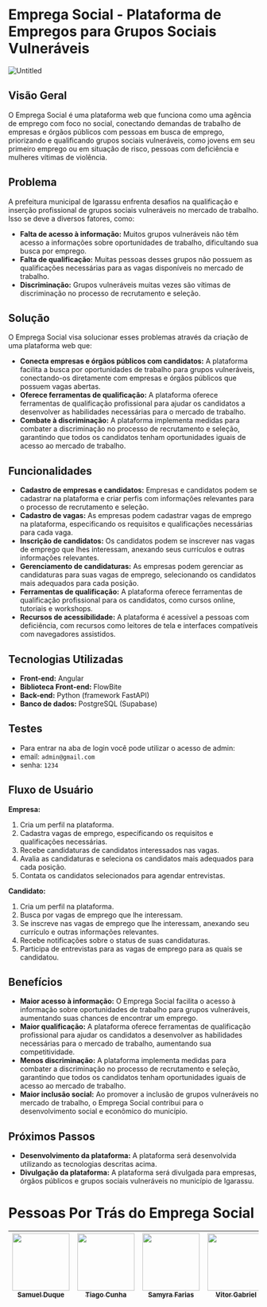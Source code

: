 # Emprega Social - Plataforma de Empregos para Grupos Sociais Vulneráveis


![Untitled](https://github.com/Samuel-Duque/emprega-social/assets/131277691/ff292473-041b-40e2-aa50-ce85059dce04)

## Visão Geral

O Emprega Social é uma plataforma web que funciona como uma agência de emprego com foco no social, conectando demandas de trabalho de empresas e órgãos públicos com pessoas em busca de emprego, priorizando e qualificando grupos sociais vulneráveis, como jovens em seu primeiro emprego ou em situação de risco, pessoas com deficiência e mulheres vítimas de violência.

## Problema

A prefeitura municipal de Igarassu enfrenta desafios na qualificação e inserção profissional de grupos sociais vulneráveis no mercado de trabalho. Isso se deve a diversos fatores, como:

* **Falta de acesso à informação:** Muitos grupos vulneráveis não têm acesso a informações sobre oportunidades de trabalho, dificultando sua busca por emprego.
* **Falta de qualificação:** Muitas pessoas desses grupos não possuem as qualificações necessárias para as vagas disponíveis no mercado de trabalho.
* **Discriminação:** Grupos vulneráveis ​​muitas vezes são vítimas de discriminação no processo de recrutamento e seleção.

## Solução

O Emprega Social visa solucionar esses problemas através da criação de uma plataforma web que:

* **Conecta empresas e órgãos públicos com candidatos:** A plataforma facilita a busca por oportunidades de trabalho para grupos vulneráveis, conectando-os diretamente com empresas e órgãos públicos que possuem vagas abertas.
* **Oferece ferramentas de qualificação:** A plataforma oferece ferramentas de qualificação profissional para ajudar os candidatos a desenvolver as habilidades necessárias para o mercado de trabalho.
* **Combate à discriminação:** A plataforma implementa medidas para combater a discriminação no processo de recrutamento e seleção, garantindo que todos os candidatos tenham oportunidades iguais de acesso ao mercado de trabalho.

## Funcionalidades

* **Cadastro de empresas e candidatos:** Empresas e candidatos podem se cadastrar na plataforma e criar perfis com informações relevantes para o processo de recrutamento e seleção.
* **Cadastro de vagas:** As empresas podem cadastrar vagas de emprego na plataforma, especificando os requisitos e qualificações necessárias para cada vaga.
* **Inscrição de candidatos:** Os candidatos podem se inscrever nas vagas de emprego que lhes interessam, anexando seus currículos e outras informações relevantes.
* **Gerenciamento de candidaturas:** As empresas podem gerenciar as candidaturas para suas vagas de emprego, selecionando os candidatos mais adequados para cada posição.
* **Ferramentas de qualificação:** A plataforma oferece ferramentas de qualificação profissional para os candidatos, como cursos online, tutoriais e workshops.
* **Recursos de acessibilidade:** A plataforma é acessível a pessoas com deficiência, com recursos como leitores de tela e interfaces compatíveis com navegadores assistidos.

## Tecnologias Utilizadas

* **Front-end:** Angular
* **Biblioteca Front-end:** FlowBite
* **Back-end:** Python (framework FastAPI)
* **Banco de dados:** PostgreSQL (Supabase)

## Testes

* Para entrar na aba de login você pode utilizar o acesso de admin:
* email: ` admin@gmail.com ` 
* senha: ` 1234 `

  
## Fluxo de Usuário

**Empresa:**

1. Cria um perfil na plataforma.
2. Cadastra vagas de emprego, especificando os requisitos e qualificações necessárias.
3. Recebe candidaturas de candidatos interessados ​​nas vagas.
4. Avalia as candidaturas e seleciona os candidatos mais adequados para cada posição.
5. Contata os candidatos selecionados para agendar entrevistas.

**Candidato:**

1. Cria um perfil na plataforma.
2. Busca por vagas de emprego que lhe interessam.
3. Se inscreve nas vagas de emprego que lhe interessam, anexando seu currículo e outras informações relevantes.
4. Recebe notificações sobre o status de suas candidaturas.
5. Participa de entrevistas para as vagas de emprego para as quais se candidatou.

## Benefícios

* **Maior acesso à informação:** O Emprega Social facilita o acesso à informação sobre oportunidades de trabalho para grupos vulneráveis, aumentando suas chances de encontrar um emprego.
* **Maior qualificação:** A plataforma oferece ferramentas de qualificação profissional para ajudar os candidatos a desenvolver as habilidades necessárias para o mercado de trabalho, aumentando sua competitividade.
* **Menos discriminação:** A plataforma implementa medidas para combater a discriminação no processo de recrutamento e seleção, garantindo que todos os candidatos tenham oportunidades iguais de acesso ao mercado de trabalho.
* **Maior inclusão social:** Ao promover a inclusão de grupos vulneráveis ​​no mercado de trabalho, o Emprega Social contribui para o desenvolvimento social e econômico do município.

## Próximos Passos

* **Desenvolvimento da plataforma:** A plataforma será desenvolvida utilizando as tecnologias descritas acima.
* **Divulgação da plataforma:** A plataforma será divulgada para empresas, órgãos públicos e grupos sociais vulneráveis ​​no município de Igarassu.

# Pessoas Por Trás do Emprega Social

| [<img loading="lazy" src="https://avatars.githubusercontent.com/Samuel-Duque" width=115><br><sub>Samuel Duque</sub>](https://github.com/Samuel-Duque) | [<img loading="lazy" src="https://avatars.githubusercontent.com/Tiago-msC" width=115><br><sub>Tiago Cunha</sub>](https://github.com/Tiago-msC) | [<img loading="lazy" src="https://avatars.githubusercontent.com/samyrafariass" width=115><br><sub>Samyra Farias</sub>](https://github.com/samyrafariass) |  [<img loading="lazy" src="https://avatars.githubusercontent.com/Vitor-Moura48" width=115><br><sub>Vitor Gabriel</sub>](https://github.com/Vitor-Moura48) |
| --- | --- | --- | --- |
